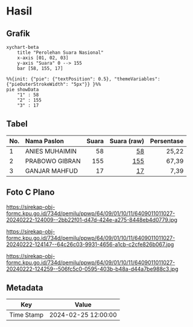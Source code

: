 # Hasil

## Grafik

```mermaid
xychart-beta
    title "Perolehan Suara Nasional"
    x-axis [01, 02, 03]
    y-axis "Suara" 0 --> 155
    bar [58, 155, 17]
```

```mermaid
%%{init: {"pie": {"textPosition": 0.5}, "themeVariables": {"pieOuterStrokeWidth": "5px"}} }%%
pie showData
    "1" : 58
    "2" : 155
    "3" : 17
```

## Tabel

| No. | Nama Paslon    | Suara | Suara (raw) | Persentase |
|:--- |:-------------- | -----:| -----------:| ----------:|
| 1   | ANIES MUHAIMIN | 58    | [58][p-1]   | 25,22      |
| 2   | PRABOWO GIBRAN | 155   | [155][p-2]  | 67,39      |
| 3   | GANJAR MAHFUD  | 17    | [17][p-3]   | 7,39       |


[p-1]: https://github.com/gigit-pemilu/pemilu-2024/blob/main/pilpres/hitung-suara/sub/64-kalimantan-timur/sub/09-penajam-paser-utara/sub/01-penajam/sub/1011-penajam/sub/027-tps/sub/paslon-1.txt
[p-2]: https://github.com/gigit-pemilu/pemilu-2024/blob/main/pilpres/hitung-suara/sub/64-kalimantan-timur/sub/09-penajam-paser-utara/sub/01-penajam/sub/1011-penajam/sub/027-tps/sub/paslon-2.txt
[p-3]: https://github.com/gigit-pemilu/pemilu-2024/blob/main/pilpres/hitung-suara/sub/64-kalimantan-timur/sub/09-penajam-paser-utara/sub/01-penajam/sub/1011-penajam/sub/027-tps/sub/paslon-3.txt

## Foto C Plano

https://sirekap-obj-formc.kpu.go.id/734d/pemilu/ppwp/64/09/01/10/11/6409011011027-20240222-124009--2bb22f01-d47d-424e-a275-8448eb4d0779.jpg

https://sirekap-obj-formc.kpu.go.id/734d/pemilu/ppwp/64/09/01/10/11/6409011011027-20240222-124147--64c26c03-9931-4656-a1cb-c2cfe826b067.jpg

https://sirekap-obj-formc.kpu.go.id/734d/pemilu/ppwp/64/09/01/10/11/6409011011027-20240222-124259--506fc5c0-0595-403b-b48a-d44a7be988c3.jpg


## Metadata

| Key        | Value               |
| ---------- | ------------------- |
| Time Stamp | 2024-02-25 12:00:00 |



